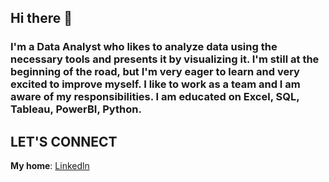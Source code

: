## Hi there 👋

### I'm a Data Analyst who likes to analyze data using the necessary tools and presents it by visualizing it.  I'm still at the beginning of the road, but I'm very eager to learn and very excited to improve myself. I like to work as a team and I am aware of my responsibilities.  I am educated on Excel, SQL, Tableau, PowerBI, Python.

## LET'S CONNECT
**My home**: <a href= "https://www.linkedin.com/in/gulberin-heja-baran-90ab4224a/" >Linkedln</a>
